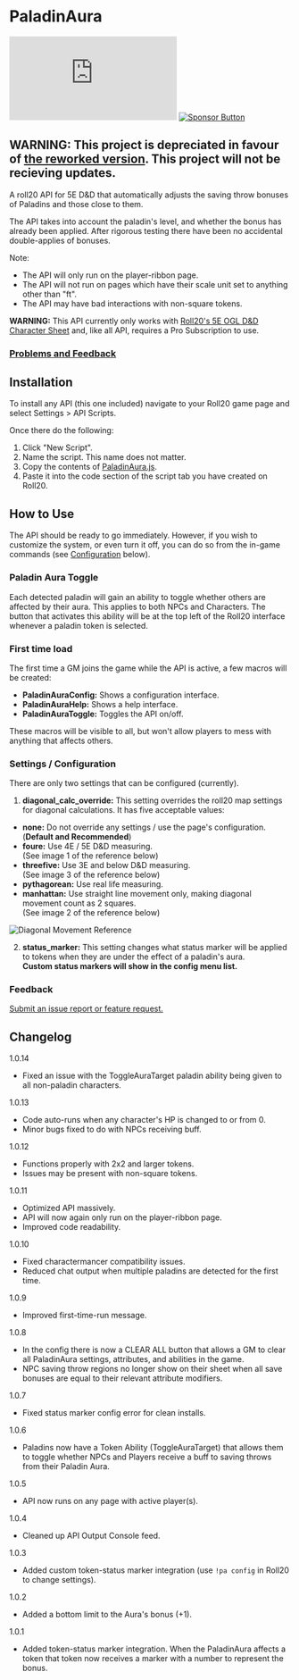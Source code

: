 # PaladinAura

[![Version Button](https://badgen.net/https/raw.githubusercontent.com/LaytonGB/PaladinAura/master/builder/package.json?cache=300)](https://raw.githubusercontent.com/LaytonGB/PaladinAura/master/PaladinAura.js) [![Sponsor Button](https://badgen.net/badge/Sponsor%20me%20a%20Coffee/PayPal/?color=pink)](https://paypal.me/LaytonGB)

## **WARNING:** This project is depreciated in favour of [the reworked version](https://gitlab.com/LaytonGB/Paladin-Aura-API). This project will not be recieving updates.

A roll20 API for 5E D&D that automatically adjusts the saving throw bonuses of Paladins and those close to them.

The API takes into account the paladin's level, and whether the bonus has already been applied. After rigorous testing there have been no accidental double-applies of bonuses.

Note:

- The API will only run on the player-ribbon page.
- The API will not run on pages which have their scale unit set to anything other than "ft".
- The API may have bad interactions with non-square tokens.

**WARNING:** This API currently only works with [Roll20's 5E OGL D&D Character Sheet](https://wiki.roll20.net/5th_Edition_OGL_by_Roll20) and, like all API, requires a Pro Subscription to use.

### [Problems and Feedback](#Feedback)

## Installation

To install any API (this one included) navigate to your Roll20 game page and select Settings > API Scripts.

Once there do the following:

1. Click "New Script".
2. Name the script. This name does not matter.
3. Copy the contents of [PaladinAura.js](https://github.com/LaytonGB/PaladinAura/raw/master/PaladinAura.js).
4. Paste it into the code section of the script tab you have created on Roll20.

## How to Use

The API should be ready to go immediately. However, if you wish to customize the system, or even turn it off, you can do so from the in-game commands (see [Configuration](#Settings--Configuration) below).

### Paladin Aura Toggle

Each detected paladin will gain an ability to toggle whether others are affected by their aura. This applies to both NPCs and Characters. The button that activates this ability will be at the top left of the Roll20 interface whenever a paladin token is selected.

### First time load

The first time a GM joins the game while the API is active, a few macros will be created: 

- **PaladinAuraConfig:** Shows a configuration interface.
- **PaladinAuraHelp:** Shows a help interface.
- **PaladinAuraToggle:** Toggles the API on/off.

These macros will be visible to all, but won't allow players to mess with anything that affects others.

### Settings / Configuration

There are only two settings that can be configured (currently).

1. **diagonal_calc_override:** This setting overrides the roll20 map settings for diagonal calculations. It has five acceptable values:

- **none:** Do not override any settings / use the page's configuration. (**Default and Recommended**)
- **foure:** Use 4E / 5E D&D measuring.<br>(See image 1 of the reference below)
- **threefive:** Use 3E and below D&D measuring.<br>(See image 3 of the reference below)
- **pythagorean:** Use real life measuring.
- **manhattan:** Use straight line movement only, making diagonal movement count as 2 squares.<br>(See image 2 of the reference below)

![Diagonal Movement Reference](https://i.imgur.com/tZyn79Z.png)

2. **status_marker:** This setting changes what status marker will be applied to tokens when they are under the effect of a paladin's aura.<br>**Custom status markers will show in the config menu list.**

### Feedback

[Submit an issue report or feature request.](https://github.com/LaytonGB/PaladinAura/issues/new/choose)

## Changelog

1.0.14
- Fixed an issue with the ToggleAuraTarget paladin ability being given to all non-paladin characters.

1.0.13
- Code auto-runs when any character's HP is changed to or from 0.
- Minor bugs fixed to do with NPCs receiving buff.

1.0.12
- Functions properly with 2x2 and larger tokens.
- Issues may be present with non-square tokens.

1.0.11
- Optimized API massively. 
- API will now again only run on the player-ribbon page.
- Improved code readability.

1.0.10
- Fixed charactermancer compatibility issues.
- Reduced chat output when multiple paladins are detected for the first time.

1.0.9
- Improved first-time-run message.

1.0.8
- In the config there is now a CLEAR ALL button that allows a GM to clear all PaladinAura settings, attributes, and abilities in the game.
- NPC saving throw regions no longer show on their sheet when all save bonuses are equal to their relevant attribute modifiers.

1.0.7
- Fixed status marker config error for clean installs.

1.0.6
- Paladins now have a Token Ability (ToggleAuraTarget) that allows them to toggle whether NPCs and Players receive a buff to saving throws from their Paladin Aura.

1.0.5
- API now runs on any page with active player(s).

1.0.4
- Cleaned up API Output Console feed.

1.0.3
- Added custom token-status marker integration (use `!pa config` in Roll20 to change settings).

1.0.2
- Added a bottom limit to the Aura's bonus (+1).

1.0.1
- Added token-status marker integration. When the PaladinAura affects a token that token now receives a marker with a number to represent the bonus.
